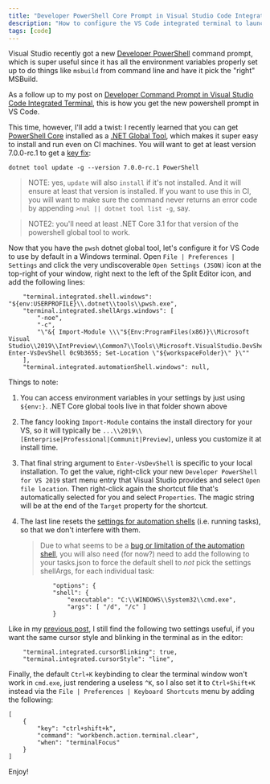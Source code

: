 ```yaml
---
title: "Developer PowerShell Core Prompt in Visual Studio Code Integrated Terminal"
description: "How to configure the VS Code integrated terminal to launch into a VS developer PowerShell Core prompt by default."
tags: [code]
---
```


Visual Studio recently got a new [Developer PowerShell](https://devblogs.microsoft.com/visualstudio/the-powershell-you-know-and-love-now-with-a-side-of-visual-studio/) 
command prompt, which is super useful since it has all the environment variables properly set up to do 
things like `msbuild` from command line and have it pick the "right" MSBuild.

As a follow up to my post on [Developer Command Prompt in Visual Studio Code Integrated Terminal](http://www.cazzulino.com/code-developer-command-prompt.html), 
this is how you get the new powershell prompt in VS Code. 

This time, however, I'll add a twist: I recently learned that you can get [PowerShell Core](https://github.com/PowerShell/PowerShell) 
installed as a [.NET Global Tool](https://devblogs.microsoft.com/powershell/introducing-powershell-as-net-global-tool/), which makes 
it super easy to install and run even on CI machines. You will want to get at least version 7.0.0-rc.1 to get a [key fix](https://github.com/PowerShell/PowerShell/pull/10461): 

```
dotnet tool update -g --version 7.0.0-rc.1 PowerShell
```

> NOTE: yes, `update` will also `install` if it's not installed. And it will ensure at least that 
> version is installed. If you want to use this in CI, you will want to make sure the command never 
> returns an error code by appending `>nul || dotnet tool list -g`, say.

> NOTE2: you'll need at least .NET Core 3.1 for that version of the powershell global tool to work.

Now that you have the `pwsh` dotnet global tool, let's configure it for VS Code to use by default 
in a Windows terminal. Open `File | Preferences | Settings` and click the very undiscoverable `Open Settings (JSON)` 
icon at the top-right of your window, right next to the left of the Split Editor icon, and add the following 
lines:

```
    "terminal.integrated.shell.windows": "${env:USERPROFILE}\\.dotnet\\tools\\pwsh.exe",
    "terminal.integrated.shellArgs.windows": [
        "-noe",
        "-c",
        "\"&{ Import-Module \\\"${Env:ProgramFiles(x86)}\\Microsoft Visual Studio\\2019\\IntPreview\\Common7\\Tools\\Microsoft.VisualStudio.DevShell.dll\\\"; Enter-VsDevShell 0c9b3655; Set-Location \"${workspaceFolder}\" }\""
    ],
    "terminal.integrated.automationShell.windows": null,
```

Things to note:

1. You can access environment variables in your settings by just using `${env:}`. .NET Core global 
   tools live in that folder shown above
2. The fancy looking `Import-Module` contains the install directory for your VS, so it will typically be 
   `...\\2019\\[Enterprise|Professional|Communit|Preview]`, unless you customize it at install time.
3. That final string argument to `Enter-VsDevShell` is specific to your local installation. To get the 
   value, right-click your new `Developer PowerShell for VS 2019` start menu entry that Visual Studio provides 
   and select `Open file location`. Then right-click again the shortcut file that's automatically selected 
   for you and select `Properties`. The magic string will be at the end of the `Target` property for the 
   shortcut.
4. The last line resets the [settings for automation shells](https://code.visualstudio.com/Docs/editor/tasks#_can-a-task-use-a-different-shell-than-the-one-specified-for-the-integrated-terminal)
   (i.e. running tasks), so that we don't interfere with them.

    > Due to what seems to be a [bug or limitation of the automation shell](https://github.com/microsoft/vscode/issues/90073), 
    > you will also need (for now?) need to add the following to your tasks.json to force the default shell to *not* 
    > pick the settings shellArgs, for each individual task:

    			"options": {
				"shell": {
					"executable": "C:\\WINDOWS\\System32\\cmd.exe",
					"args": [ "/d", "/c" ]
				}



Like in my [previous post](http://www.cazzulino.com/code-developer-command-prompt.html), I still find the following 
two settings useful, if you want the same cursor style and blinking in the terminal as in the editor:

```
    "terminal.integrated.cursorBlinking": true,
    "terminal.integrated.cursorStyle": "line",
```

Finally, the default `Ctrl+K` keybinding to clear the terminal window won't work in `cmd.exe`, just rendering 
a useless `^K`, so I also set it to `Ctrl+Shift+K` instead via the `File | Preferences | Keyboard Shortcuts` 
menu by adding the following:

```
[
    {
        "key": "ctrl+shift+k",
        "command": "workbench.action.terminal.clear",
        "when": "terminalFocus"
    }
]
```

Enjoy!
